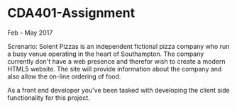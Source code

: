 # CDA401-Assignment
Feb - May 2017

Screnario:
Solent Pizzas is an independent fictional pizza company who run a busy venue operating in the heart of Southampton. The
company currently don't have a web presence and therefor wish to create a modern HTML5 website. The site will provide
information about the company and also allow the on-line ordering of food.

As a front end developer you've been tasked with developing the client side functionality for this project.
